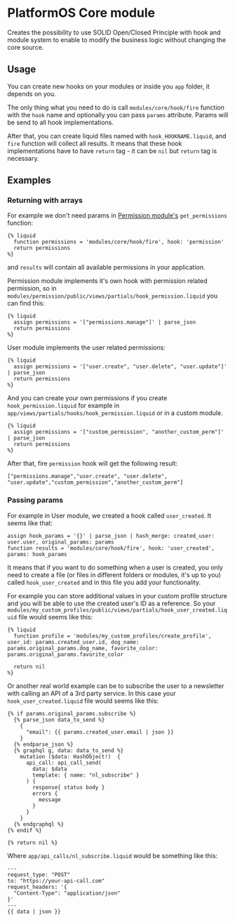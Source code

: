# PlatformOS Core module

Creates the possibility to use SOLID Open/Closed Principle with hook and module system to enable to modify the business logic without changing the core source.

## Usage

You can create new hooks on your modules or inside you `app` folder, it depends on you.

The only thing what you need to do is call `modules/core/hook/fire` function with the `hook` name and optionally you can pass `params` attribute. Params will be send to all hook implementations.

After that, you can create liquid files named with `hook_HOOKNAME.liquid`, and `fire` function will collect all results. It means that these hook implementations have to have `return` tag - it can be `nil` but `return` tag is necessary.

## Examples

### Returning with arrays

For example we don't need params in [Permission module's](https://github.com/hosszukalman/pos-module-permission) `get_permissions` function:

```
{% liquid
  function permissions = 'modules/core/hook/fire', hook: 'permission'
  return permissions
%}
```

and `results` will contain all available permissions in your application.

Permission module implements it's own hook with permission related permission, so in `modules/permission/public/views/partials/hook_permission.liquid` you can find this:

```
{% liquid
  assign permissions = '["permissions.manage"]' | parse_json
  return permissions
%}
```

User module implements the user related permissions:

```
{% liquid
  assign permissions = '["user.create", "user.delete", "user.update"]' | parse_json
  return permissions
%}
```

And you can create your own permissions if you create `hook_permission.liquid` for example in `app/views/partials/hooks/hook_permission.liquid` or in a custom module.

```
{% liquid
  assign permissions = '["custom_permission", "another_custom_perm"]' | parse_json
  return permissions
%}
```

After that, fire `permission` hook will get the following result:

```
["permissions.manage","user.create", "user.delete", "user.update","custom_permission","another_custom_perm"]
```

### Passing params

For example in User module, we created a hook called `user_created`. It seems like that:

```
assign hook_params = '{}' | parse_json | hash_merge: created_user: user.user, original_params: params
function results = 'modules/core/hook/fire', hook: 'user_created', params: hook_params
```

It means that if you want to do something when a user is created, you only need to create a file (or files in different folders or modules, it's up to you) called `hook_user_created` and in this file you add your functionality.

For example you can store additional values in your custom profile structure and you will be able to use the created user's ID as a reference. So your `modules/my_custom_profiles/public/views/partials/hook_user_created.liquid` file would seems like this:

```
{% liquid
  function profile = 'modules/my_custom_profiles/create_profile', user_id: params.created_user.id, dog_name: params.original_params.dog_name, favorite_color: params.original_params.favorite_color

  return nil
%}
```

Or another real world example can be to subscribe the user to a newsletter with calling an API of a 3rd party service. In this case your `hook_user_created.liquid` file would seems like this:

```
{% if params.original_params.subscribe %}
  {% parse_json data_to_send %}
    {
      "email": {{ params.created_user.email | json }}
    }
  {% endparse_json %}
  {% graphql g, data: data_to_send %}
    mutation ($data: HashObject!)  {
      api_call: api_call_send(
        data: $data
        template: { name: "nl_subscribe" }
      ) {
        response{ status body }
        errors {
          message
        }
      }
    }
  {% endgraphql %}
{% endif %}

{% return nil %}
```

Where `app/api_calls/nl_subscribe.liquid` would be something like this:

```
---
request_type: "POST"
to: "https://your-api-call.com"
request_headers: '{
  "Content-Type": "application/json"
}'
---
{{ data | json }}

```
